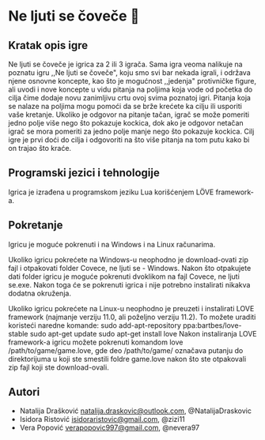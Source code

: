 # Ne ljuti se čoveče :game_die:

## Kratak opis igre

Ne ljuti se čoveče je igrica za 2 ili 3 igrača. Sama igra veoma nalikuje na poznatu igru ,,Ne ljuti se čoveče", koju smo svi bar nekada igrali, i održava njene osnovne koncepte, kao što je mogućnost ,,jedenja" protivničke figure, ali uvodi i nove koncepte u vidu pitanja na poljima koja vode od početka do cilja čime dodaje novu zanimljivu crtu ovoj svima poznatoj igri. Pitanja koja se nalaze na poljima mogu pomoći da se brže krećete ka cilju ili usporiti vaše kretanje. Ukoliko je odgovor na pitanje tačan, igrač se može pomeriti jedno polje više nego što pokazuje kockica, dok ako je odgovor netačan igrač se mora pomeriti za jedno polje manje nego što pokazuje kockica. Cilj igre je prvi doći do cilja i odgovoriti na što više pitanja na tom putu kako bi on trajao što kraće.

## Programski jezici i tehnologije

Igrica je izrađena u programskom jeziku Lua korišćenjem LÖVE framework-a.

## Pokretanje
Igricu je moguće pokrenuti i na Windows i na Linux računarima.

Ukoliko igricu pokrećete na Windows-u neophodno je download-ovati zip fajl i otpakovati folder Covece, ne ljuti se - Windows. Nakon što otpakujete dati folder igricu je moguće pokrenuti dvoklikom na fajl Covece, ne ljuti se.exe. Nakon toga će se pokrenuti igrica i nije potrebno instalirati nikakva dodatna okruženja.

Ukoliko igricu pokrećete na Linux-u neophodno je preuzeti i instalirati LOVE framework (najmanje verziju 11.0, ali poželjno verziju 11.2). To možete uraditi koristeći naredne komande:
sudo add-apt-repository ppa:bartbes/love-stable
sudo apt-get update
sudo apt-get install love
Nakon instaliranja LOVE framework-a igricu možete pokrenuti komandom love /path/to/game/game.love, gde deo /path/to/game/ označava putanju do direktorijuma u koji ste smestili foldre game.love nakon što ste otpakovali zip fajl koji ste download-ovali.

## Autori

 * Natalija Drašković natalija.draskovic@outlook.com, @NatalijaDraskovic
 * Isidora Ristović isidoraristovic@gmail.com, @zizi11
 * Vera Popović verapopovic997@gmail.com, @nevera97
